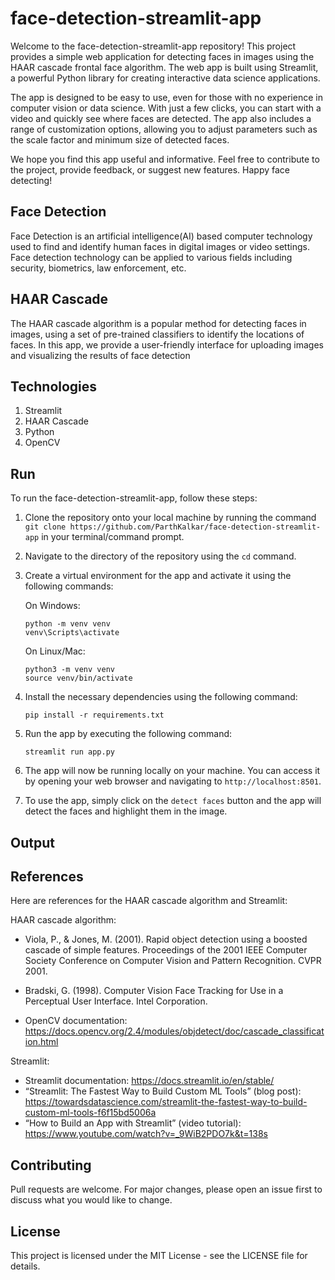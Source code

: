 # face-detection-streamlit-app
Welcome to the face-detection-streamlit-app repository! This project provides a simple web application for detecting faces in images using the HAAR cascade frontal face algorithm. The web app is built using Streamlit, a powerful Python library for creating interactive data science applications.

The app is designed to be easy to use, even for those with no experience in computer vision or data science. With just a few clicks, you can start with a video and quickly see where faces are detected. The app also includes a range of customization options, allowing you to adjust parameters such as the scale factor and minimum size of detected faces.

We hope you find this app useful and informative. Feel free to contribute to the project, provide feedback, or suggest new features. Happy face detecting!

## Face Detection
Face Detection is an artificial intelligence(AI) based computer technology used to find and identify human faces in digital images or video settings. Face detection technology can be applied to various fields including security, biometrics, law enforcement, etc. 

## HAAR Cascade
The HAAR cascade algorithm is a popular method for detecting faces in images, using a set of pre-trained classifiers to identify the locations of faces. In this app, we provide a user-friendly interface for uploading images and visualizing the results of face detection

## Technologies
1. Streamlit 
2. HAAR Cascade
3. Python
4. OpenCV

## Run
To run the face-detection-streamlit-app, follow these steps:

1. Clone the repository onto your local machine by running the command `git clone https://github.com/ParthKalkar/face-detection-streamlit-app` in your terminal/command prompt. 

2. Navigate to the directory of the repository using the `cd` command. 

3. Create a virtual environment for the app and activate it using the following commands:
   
   On Windows: 
   ```
   python -m venv venv
   venv\Scripts\activate
   ```
   
   On Linux/Mac:
   ```
   python3 -m venv venv
   source venv/bin/activate
   ```

4. Install the necessary dependencies using the following command:
   
   ```
   pip install -r requirements.txt
   ```

5. Run the app by executing the following command:

   ```
   streamlit run app.py
   ```
   
6. The app will now be running locally on your machine. You can access it by opening your web browser and navigating to `http://localhost:8501`. 

7. To use the app, simply click on the `detect faces` button and the app will detect the faces and highlight them in the image. 

## Output


## References
Here are references for the HAAR cascade algorithm and Streamlit:

HAAR cascade algorithm:
* Viola, P., & Jones, M. (2001). Rapid object detection using a boosted cascade of simple features. Proceedings of the 2001 IEEE Computer Society Conference on Computer Vision and Pattern Recognition. CVPR 2001.

* Bradski, G. (1998). Computer Vision Face Tracking for Use in a Perceptual User Interface. Intel Corporation.

* OpenCV documentation: https://docs.opencv.org/2.4/modules/objdetect/doc/cascade_classification.html

Streamlit:
* Streamlit documentation: https://docs.streamlit.io/en/stable/
* “Streamlit: The Fastest Way to Build Custom ML Tools” (blog post): https://towardsdatascience.com/streamlit-the-fastest-way-to-build-custom-ml-tools-f6f15bd5006a
* “How to Build an App with Streamlit” (video tutorial): https://www.youtube.com/watch?v=_9WiB2PDO7k&t=138s

## Contributing
Pull requests are welcome. For major changes, please open an issue first to discuss what you would like to change.

## License
This project is licensed under the MIT License - see the LICENSE file for details.
